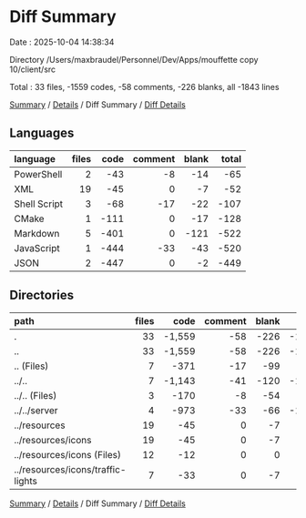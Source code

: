 # Diff Summary

Date : 2025-10-04 14:38:34

Directory /Users/maxbraudel/Personnel/Dev/Apps/mouffette copy 10/client/src

Total : 33 files,  -1559 codes, -58 comments, -226 blanks, all -1843 lines

[Summary](results.md) / [Details](details.md) / Diff Summary / [Diff Details](diff-details.md)

## Languages
| language | files | code | comment | blank | total |
| :--- | ---: | ---: | ---: | ---: | ---: |
| PowerShell | 2 | -43 | -8 | -14 | -65 |
| XML | 19 | -45 | 0 | -7 | -52 |
| Shell Script | 3 | -68 | -17 | -22 | -107 |
| CMake | 1 | -111 | 0 | -17 | -128 |
| Markdown | 5 | -401 | 0 | -121 | -522 |
| JavaScript | 1 | -444 | -33 | -43 | -520 |
| JSON | 2 | -447 | 0 | -2 | -449 |

## Directories
| path | files | code | comment | blank | total |
| :--- | ---: | ---: | ---: | ---: | ---: |
| . | 33 | -1,559 | -58 | -226 | -1,843 |
| .. | 33 | -1,559 | -58 | -226 | -1,843 |
| .. (Files) | 7 | -371 | -17 | -99 | -487 |
| ../.. | 7 | -1,143 | -41 | -120 | -1,304 |
| ../.. (Files) | 3 | -170 | -8 | -54 | -232 |
| ../../server | 4 | -973 | -33 | -66 | -1,072 |
| ../resources | 19 | -45 | 0 | -7 | -52 |
| ../resources/icons | 19 | -45 | 0 | -7 | -52 |
| ../resources/icons (Files) | 12 | -12 | 0 | 0 | -12 |
| ../resources/icons/traffic-lights | 7 | -33 | 0 | -7 | -40 |

[Summary](results.md) / [Details](details.md) / Diff Summary / [Diff Details](diff-details.md)
